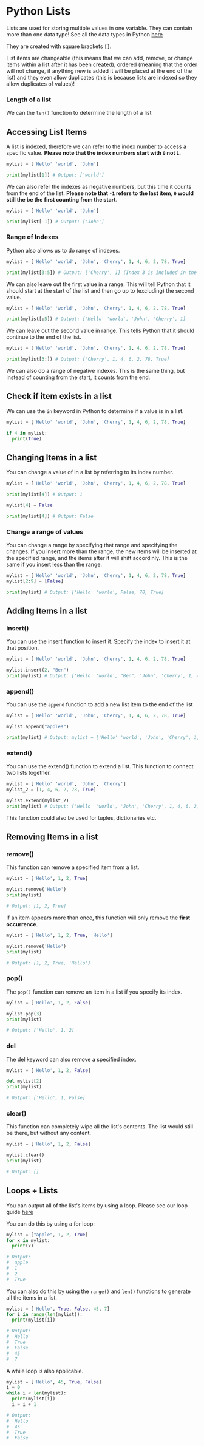 # Python Lists
Lists are used for storing multiple values in one variable. They can contain more than one data type! See all the data types in Python [here](https://github.com/Arce-Mdina/Python-Guide/blob/main/Guides/Level%201/python-data-types.md)

They are created with square brackets `[]`.

List items are changeable (this means that we can add, remove, or change items within a list after it has been created), ordered (meaning that the order will not change, if anything new is added it will be placed at the end of the list) and they even allow duplicates (this is because lists are indexed so they allow duplicates of values)!

### Length of a list
We can the `len()` function to determine the length of a list

## Accessing List Items
A list is indexed, therefore we can refer to the index number to access a specific value. **Please note that the index numbers start with `0` not `1`.**

```python
mylist = ['Hello' 'world', 'John']

print(mylist[1]) # Output: ['world']
```

We can also refer the indexes as negative numbers, but this time it counts from the end of the list. **Please note that `-1` refers to the last item, `0` would still the be the first counting from the start.**

```python
mylist = ['Hello' 'world', 'John']

print(mylist[-1]) # Output: ['John']
```

### Range of Indexes

Python also allows us to do range of indexes. 

```python
mylist = ['Hello' 'world', 'John', 'Cherry', 1, 4, 6, 2, 78, True]

print(mylist[3:5]) # Output: ['Cherry', 1] (Index 3 is included in the list but index 5 is not)
```

We can also leave out the first value in a range. This will tell Python that it should start at the start of the list and then go up to (excluding) the second value.

```python
mylist = ['Hello' 'world', 'John', 'Cherry', 1, 4, 6, 2, 78, True]

print(mylist[:5]) # Output: ['Hello' 'world', 'John', 'Cherry', 1]
```

We can leave out the second value in range. This tells Python that it should continue to the end of the list.
```python
mylist = ['Hello' 'world', 'John', 'Cherry', 1, 4, 6, 2, 78, True]

print(mylist[3:]) # Output: ['Cherry', 1, 4, 6, 2, 78, True]
```

We can also do a range of negative indexes. This is the same thing, but instead of counting from the start, it counts from the end.

## Check if item exists in a list
We can use the `in` keyword in Python to determine if a value is in a list.

```python
mylist = ['Hello' 'world', 'John', 'Cherry', 1, 4, 6, 2, 78, True]

if 4 in mylist:
  print(True)
```

## Changing Items in a list
You can change a value of in a list by referring to its index number.
```python
mylist = ['Hello' 'world', 'John', 'Cherry', 1, 4, 6, 2, 78, True]

print(mylist[4]) # Output: 1

mylist[4] = False

print(mylist[4]) # Output: False
```

### Change a range of values
You can change a range by specifying that range and specifying the changes. If you insert more than the range, the new items will be inserted at the specified range, and the items after it will shift accordinly. This is the same if you insert less than the range.
```python
mylist = ['Hello' 'world', 'John', 'Cherry', 1, 4, 6, 2, 78, True]
mylist[2:9] = [False]

print(mylist) # Output: ['Hello' 'world', False, 78, True]
```

## Adding Items in a list

### insert()
You can use the insert function to insert it. Specify the index to insert it at that position.

```python
mylist = ['Hello' 'world', 'John', 'Cherry', 1, 4, 6, 2, 78, True]

mylist.insert(2, "Ben")
print(mylist) # Output: ['Hello' 'world', "Ben", 'John', 'Cherry', 1, 4, 6, 2, 78, True]
```

### append()
You can use the `append` function to add a new list item to the end of the list

```python
mylist = ['Hello' 'world', 'John', 'Cherry', 1, 4, 6, 2, 78, True]

mylist.append("apples")

print(mylist) # Output: mylist = ['Hello' 'world', 'John', 'Cherry', 1, 4, 6, 2, 78, True, "apples"]
```

### extend()
You can use the extend() function to extend a list. This function to connect two lists together. 

```python
mylist = ['Hello' 'world', 'John', 'Cherry']
mylist_2 = [1, 4, 6, 2, 78, True]

mylist.extend(mylist_2)
print(mylist) # Output: ['Hello' 'world', 'John', 'Cherry', 1, 4, 6, 2, 78, True]
```
This function could also be used for tuples, dictionaries etc.

## Removing Items in a list

### remove()
This function can remove a specified item from a list. 

```python
mylist = ['Hello', 1, 2, True]

mylist.remove('Hello')
print(mylist)

# Output: [1, 2, True]
```

If an item appears more than once, this function will only remove the **first occurrence**.
```python
mylist = ['Hello', 1, 2, True, 'Hello']

mylist.remove('Hello')
print(mylist)

# Output: [1, 2, True, 'Hello']
```

### pop()
The `pop()` function can remove an item in a list if you specify its index.

```python
mylist = ['Hello', 1, 2, False]

mylist.pop(3)
print(mylist)

# Output: ['Hello', 1, 2]
```

### del
The del keyword can also remove a specified index. 

```python
mylist = ['Hello', 1, 2, False]

del mylist[2]
print(mylist)

# Output: ['Hello', 1, False]
```

### clear()
This function can completely wipe all the list's contents. The list would still be there, but without any content.

```python
mylist = ['Hello', 1, 2, False]

mylist.clear()
print(mylist)

# Output: []
```

## Loops + Lists
You can output all of the list's items by using a loop. Please see our loop guide [here]()

You can do this by using a for loop:
```python
mylist = ["apple", 1, 2, True]
for x in mylist:
  print(x)

# Output:
#  apple
#  1
#  2
#  True
```

You can also do this by using the `range()` and `len()` functions to generate all the items in a list.
```python
mylist = ['Hello', True, False, 45, 7]
for i in range(len(mylist)):
  print(mylist[i])

# Output:
#  Hello
#  True
#  False
#  45
#  7
```

A while loop is also applicable.
```python
mylist = ['Hello', 45, True, False]
i = 0
while i < len(mylist):
  print(mylist[i])
  i = i + 1

# Output:
#  Hello
#  45
#  True
#  False
```

